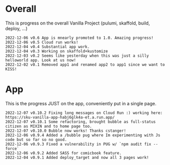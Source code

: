 # Overall

This is progress on the overall Vanilla Project (pulumi, skaffold, build, deploy, ...)

```
2022-12-06 v0.6 App is mnearly promoted to 1.0. Amazing progress!
2022-12-06 v0.5 Cloud run works!
2022-12-04 v0.4 Substantial app work.
2022-12-04 v0.3 Working on skaffold+kustomize
2022-12-03 v0.2 Seems like yesterday when this was just a silly helloworld app. Look at us now!
2022-12-02 v0.1 Removed app1 and renamed app2 to app1 since we want to KISS!
```

# App

This is the progress JUST on the app, conveniently put in a single page.

```
2022-12-07 v0.10.2 Fixing long messages on Cloud Run :) working here: https://sku-vanilla-app-habj6glk4a-et.a.run.app/
2022-12-07 v0.10.1 Some refactoring, brought bubble as full-status citizen as MIXIN and to home page too.
2022-12-07 v0.10.0 Bubble now works! Thanks cstanger!
2022-12-06 v0.9.4 Added a /bubble pug where Im experimenting with Js code but so far so no good.
2022-12-06 v0.9.3 Fixed a vulnerability in PUG w/ `npm audit fix --force`
2022-12-06 v0.9.2 Added SASS for comicbook feature.
2022-12-04 v0.9.1 Added deploy_target and now all 3 pages work!
```
